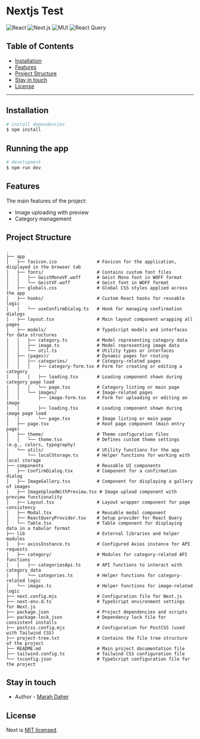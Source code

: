 # Nextjs Test

![React](https://img.shields.io/badge/React-20232A?style=for-the-badge&logo=react&logoColor=61DAFB)
![Next.js](https://img.shields.io/badge/Next.js-000000?style=for-the-badge&logo=nextdotjs&logoColor=white)
![MUI](https://img.shields.io/badge/MUI-007FFF?style=for-the-badge&logo=mui&logoColor=white)
![React Query](https://img.shields.io/badge/React%20Query-FF4154?style=for-the-badge&logo=reactquery&logoColor=white)

## Table of Contents

- [Installation](#installation)
- [Features](#features)
- [Project Structure](#project-structure)
- [Stay in touch](#stay-in-touch)
- [License](#license)

---

## Installation

```bash
# install dependencies
$ npm install
```

## Running the app

```bash
# development
$ npm run dev
```

## Features

The main features of the project:

- Image uploading with preview
- Category management

## Project Structure

```
.
├── app
│   ├── favicon.ico               # Favicon for the application, displayed in the browser tab
│   ├── fonts/                    # Contains custom font files
│   │   ├── GeistMonoVF.woff      # Geist Mono font in WOFF format
│   │   └── GeistVF.woff          # Geist font in WOFF format
│   ├── globals.css               # Global CSS styles applied across the app
│   ├── hooks/                    # Custom React hooks for reusable logic
│   │   └── useConfirmDialog.ts   # Hook for managing confirmation dialogs
│   ├── layout.tsx                # Main layout component wrapping all pages
│   ├── models/                   # TypeScript models and interfaces for data structures
│   │   ├── category.ts           # Model representing category data
│   │   ├── image.ts              # Model representing image data
│   │   └── util.ts               # Utility types or interfaces
│   ├── (pages)/                  # Dynamic pages for routing
│   │   ├── categories/           # Category-related pages
│   │   │   ├── category-form.tsx # Form for creating or editing a category
│   │   │   ├── loading.tsx       # Loading component shown during category page load
│   │   │   └── page.tsx          # Category listing or main page
│   │   └── images/               # Image-related pages
│   │       ├── image-form.tsx    # Form for uploading or editing an image
│   │       ├── loading.tsx       # Loading component shown during image page load
│   │       └── page.tsx          # Image listing or main page
│   ├── page.tsx                  # Root page component (main entry page)
│   ├── theme/                    # Theme configuration files
│   │   └── theme.tsx             # Defines custom theme settings (e.g., colors, typography)
│   └── utils/                    # Utility functions for the app
│       └── localStorage.ts       # Helper functions for working with local storage
├── components                    # Reusable UI components
│   ├── ConfirmDialog.tsx         # Component for a confirmation dialog
│   ├── ImageGallery.tsx          # Component for displaying a gallery of images
│   ├── ImageUploadWithPreview.tsx # Image upload component with preview functionality
│   ├── Layout.tsx                # Layout wrapper component for page consistency
│   ├── Modal.tsx                 # Reusable modal component
│   ├── ReactQueryProvider.tsx    # Setup provider for React Query
│   └── Table.tsx                 # Table component for displaying data in a tabular format
├── lib                           # External libraries and helper modules
│   ├── axiosInstance.ts          # Configured Axios instance for API requests
│   ├── category/                 # Modules for category-related API functions
│   │   ├── categoriesApi.ts      # API functions to interact with category data
│   │   └── categories.ts         # Helper functions for category-related logic
│   └── images.ts                 # Helper functions for image-related logic
├── next.config.mjs               # Configuration file for Next.js
├── next-env.d.ts                 # TypeScript environment settings for Next.js
├── package.json                  # Project dependencies and scripts
├── package-lock.json             # Dependency lock file for consistent installs
├── postcss.config.mjs            # Configuration for PostCSS (used with Tailwind CSS)
├── project-tree.txt              # Contains the file tree structure of the project
├── README.md                     # Main project documentation file
├── tailwind.config.ts            # Tailwind CSS configuration file
└── tsconfig.json                 # TypeScript configuration file for the project

```

## Stay in touch

- Author - [Marah Daher]()

## License

Next is [MIT licensed](LICENSE).
